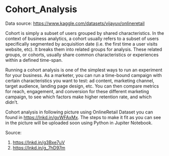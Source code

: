 # Cohort_Analysis

Data source: https://www.kaggle.com/datasets/vijayuv/onlineretail

Cohort is simply a subset of users grouped by shared characteristics. In the context of business analytics, a cohort usually refers to a subset of users specifically segmented by acquisition date (i.e. the first time a user visits website, etc). It breaks them into related groups for analysis. These related groups, or cohorts, usually share common characteristics or experiences within a defined time-span.

Running a cohort analysis is one of the simplest ways to run an experiment for your business. As a marketer, you can run a time-bound campaign with certain characteristics you want to test: ad content, marketing channel, target audience, landing page design, etc. You can then compare metrics for reach, engagement, and conversion for these different marketing campaign, to see which factors make higher retention rate, and which didn’t.

Cohort analysis in following picture using OnlineRetail Dataset you can found in https://lnkd.in/gvWFAxMx. The steps to make it fit as you can see in the picture will be uploaded soon using Python in Jupiter Notebook.

Source:
1. https://lnkd.in/g3Bxe7uV
2. https://lnkd.in/g_7hD97m
